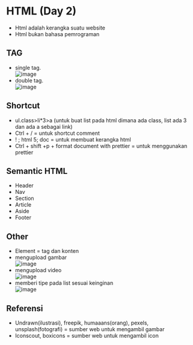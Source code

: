 # HTML (Day 2) 
- Html adalah kerangka suatu website
- Html bukan bahasa pemrograman
## TAG
- single tag.
<br>![image](https://user-images.githubusercontent.com/85721388/192083260-1e9310c4-e9ae-45f3-b9bb-38e87926508e.png) 
- double tag.
<br>![image](https://user-images.githubusercontent.com/85721388/192083226-6720c4fa-4b4e-4097-8a77-b21f8ac43acb.png) 

## Shortcut
-	ul.class>li*3>a (untuk buat list pada html dimana ada class, list ada 3 dan ada a sebagai link)
-	Ctrl + / = untuk shortcut comment 
-	! ; html 5; doc = untuk membuat kerangka html
-	Ctrl + shift +p + format document with prettier = untuk menggunakan prettier

## Semantic HTML
-	Header
-	Nav
-	Section
-	Article
-	Aside
-	Footer 

## Other
-	Element = tag dan konten
-	mengupload gambar 
<br>![image](https://user-images.githubusercontent.com/85721388/192083339-c4402f94-4138-4000-87f2-c4880acd3935.png)
- mengupload video
<br> ![image](https://user-images.githubusercontent.com/85721388/192083492-245ef62e-2091-41f4-8786-07ede49537ec.png)
- memberi tipe pada list sesuai keinginan
<br> ![image](https://user-images.githubusercontent.com/85721388/192083548-80914d41-d711-4183-809d-96065cc39139.png)

## Referensi
-	Undrawn(ilustrasi), freepik, humaaans(orang), pexels, unsplash(fotografi) = sumber web untuk mengambil gambar
-	Iconscout, boxicons = sumber web untuk mengambil icon

